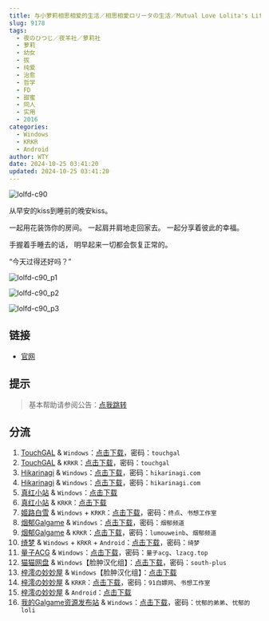 ```yaml
---
title: 与小萝莉相思相爱的生活／相思相愛ロリータの生活／Mutual Love Lolita's Life／相思相爱洛丽塔的生活
slug: 9178
tags:
  - 夜のひつじ／夜羊社／萝莉社
  - 萝莉
  - 幼女
  - 拔
  - 纯爱
  - 治愈
  - 哲学
  - FD
  - 甜蜜
  - 同人
  - 实用
  - 2016
categories:
  - Windows
  - KRKR
  - Android
author: WTY
date: 2024-10-25 03:41:20
updated: 2024-10-25 03:41:20
---
```


![lolfd-c90](https://static.saop.cc/vns/img/lolfd-c90.webp)

从早安的kiss到睡前的晚安kiss。

一起用花装饰你的房间。
一起肩并肩地走回家去。
一起分享着彼此的幸福。

手握着手睡去的话，
明早起来一切都会恢复正常的。

“今天过得还好吗？”

<!--more-->

![lolfd-c90_p1](https://static.saop.cc/vns/img/lolfd-c90_p1.webp)

![lolfd-c90_p2](https://static.saop.cc/vns/img/lolfd-c90_p2.webp)

![lolfd-c90_p3](https://static.saop.cc/vns/img/lolfd-c90_p3.webp)

## 链接

- [官网](https://yorunohitsuji.xii.jp/products/lolfd_c90)

## 提示

> 基本帮助请参阅公告：[点我跳转](/)

## 分流

1. [TouchGAL](https://www.touchgal.us/) & `Windows`：[点击下载](https://pan.touchgal.net/s/17GuX)，密码：`touchgal`
2. [TouchGAL](https://www.touchgal.us/) & `KRKR`：[点击下载](https://pan.touchgal.net/s/Jk1ota)，密码：`touchgal`
3. [Hikarinagi](https://www.hikarinagi.net/) & `Windows`：[点击下载](https://pan.yurari.moe/s/lNrS5)，密码：`hikarinagi.com`
4. [Hikarinagi](https://www.hikarinagi.net/) & `Windows`：[点击下载](https://pan.yurari.moe/s/QWgquE)，密码：`hikarinagi.com`
5. [真红小站](https://www.shinnku.com/) & `Windows`：[点击下载](https://www.shinnku.com/api/download/0/win/%E4%B8%8E%E5%B0%8F%E8%90%9D%E8%8E%89%E7%9B%B8%E6%80%9D%E7%9B%B8%E7%88%B1%E7%9A%84%E7%94%9F%E6%B4%BB.7z)
6. [真红小站](https://www.shinnku.com/) & `KRKR`：[点击下载](https://www.shinnku.com/api/download/0/krkr/%E4%B8%8E%E5%B0%8F%E8%90%9D%E8%8E%89%E7%9B%B8%E6%80%9D%E7%9B%B8%E7%88%B1%E7%9A%84%E7%94%9F%E6%B4%BB.7z)
7. [姬路白雪](https://pan.jlbx.xyz/) & `Windows` + `KRKR`：[点击下载](https://pan.jlbx.xyz/?s=%E4%B8%8E%E5%B0%8F%E8%90%9D%E8%8E%89%E7%9B%B8%E6%80%9D%E7%9B%B8%E7%88%B1%E7%9A%84%E7%94%9F%E6%B4%BB)，密码：`终点`、`书想工作室`
8. [烟郁Galgame](https://yanyugal.top/) & `Windows`：[点击下载](https://yanyugal.top/disk1/PC/%E5%A4%9C%E7%BE%8A%E7%A4%BE%E5%90%88%E9%9B%86)，密码：`烟郁频道`
9. [烟郁Galgame](https://yanyugal.top/) & `KRKR`：[点击下载](https://yanyugal.top/disk1/%E5%B0%8F%E5%B0%8F%E7%9A%84%E5%88%86%E4%BA%AB%EF%BC%88PC%EF%BC%86%E5%AE%89%E5%8D%93%EF%BC%89/%E5%AE%89%E5%8D%93/krkr/%E5%A4%9C%E7%BE%8A%E7%A4%BE)，密码：`lumouweinb`、`烟郁频道`
10. [绮梦](https://acgs.one/) & `Windows` + `KRKR` + `Android`：[点击下载](https://game.acgs.one/game/93.html)，密码：`绮梦`
11. [量子ACG](https://lzacg.org/) & `Windows`：[点击下载](https://lzacg.org/6490)，密码：`量子acg`、`lzacg.top`
12. [猫猫网盘](https://catcat.cloud/) & `Windows`【脸肿汉化组】：[点击下载](https://catcat.cloud/d/GalGame/SP%E5%90%8E%E7%AB%AF1%5BGalGame%E5%88%86%E5%8C%BA%5D/%E5%8D%97%2BGalGame%E6%B1%89%E5%8C%96%E5%8C%BA%E5%85%A8%E5%8C%BA%E5%A4%87%E4%BB%BD%E5%90%88%E9%9B%86%5B%E9%87%8D%E5%8E%8B%5D-%E7%A6%BB%E6%95%A3/%E7%AC%AC%E4%B8%80%E8%BD%AE-Part1/%E5%85%B6%E4%BB%96/%5B%E5%A4%9C%E3%81%AE%E3%81%B2%E3%81%A4%E3%81%98%5D%20%E7%9B%B8%E6%80%9D%E7%9B%B8%E6%84%9B%E3%83%AD%E3%83%AA%E3%83%BC%E3%82%BF%E3%81%AE%E7%94%9F%E6%B4%BB%20%20%E4%B8%8E%E5%B0%8F%E8%90%9D%E8%8E%89%E7%9B%B8%E6%80%9D%E7%9B%B8%E7%88%B1%E7%9A%84%E7%94%9F%E6%B4%BB%20%E6%B1%89%E5%8C%96%E7%A1%AC%E7%9B%98%E7%89%88%20%5B%E8%84%B8%E8%82%BF%E6%B1%89%E5%8C%96%E7%BB%84%5D/%5B%E5%A4%9C%E3%81%AE%E3%81%B2%E3%81%A4%E3%81%98%5D%20%E7%9B%B8%E6%80%9D%E7%9B%B8%E6%84%9B%E3%83%AD%E3%83%AA%E3%83%BC%E3%82%BF%E3%81%AE%E7%94%9F%E6%B4%BB%20%20%E4%B8%8E%E5%B0%8F%E8%90%9D%E8%8E%89%E7%9B%B8%E6%80%9D%E7%9B%B8%E7%88%B1%E7%9A%84%E7%94%9F%E6%B4%BB%20%E6%B1%89%E5%8C%96%E7%A1%AC%E7%9B%98%E7%89%88%20%5B%E8%84%B8%E8%82%BF%E6%B1%89%E5%8C%96%E7%BB%84%5D.rar?sign=Cby6Eloa6YH8TnnShZUA1_lE5zuVXOFzO6pCegJ0cWY=:0)，密码：`south-plus`
13. [梓澪の妙妙屋](https://zi0.cc/) & `Windows`【脸肿汉化组】：[点击下载](https://zi0.cc/d/%60%E3%80%90%E5%90%88%E9%9B%86%E7%B3%BB%E5%88%97%E3%80%91/%E5%8D%97%2BGalGame%E6%B1%89%E5%8C%96%E5%8C%BA%E5%85%A8%E5%8C%BA%E8%B5%84%E6%BA%90%E5%A4%87%E4%BB%BD/1/02/%5B%E5%A4%9C%E3%81%AE%E3%81%B2%E3%81%A4%E3%81%98%5D%20%E7%9B%B8%E6%80%9D%E7%9B%B8%E6%84%9B%E3%83%AD%E3%83%AA%E3%83%BC%E3%82%BF%E3%81%AE%E7%94%9F%E6%B4%BB%20%20%E4%B8%8E%E5%B0%8F%E8%90%9D%E8%8E%89%E7%9B%B8%E6%80%9D%E7%9B%B8%E7%88%B1%E7%9A%84%E7%94%9F%E6%B4%BB%20%E6%B1%89%E5%8C%96%E7%A1%AC%E7%9B%98%E7%89%88%20%5B%E8%84%B8%E8%82%BF%E6%B1%89%E5%8C%96%E7%BB%84%5D.zip?sign=v1NWVyE8Sx-tP5m_aJv3QX7EbUgd840nd1p-O6WwbaA=:0)
14. [梓澪の妙妙屋](https://zi0.cc/) & `KRKR`：[点击下载](https://zi0.cc/d/%60%E3%80%90%E5%BD%92%20%E6%A1%A3%E3%80%91/%E3%80%90KRKR%E5%90%88%E9%9B%86%E3%80%91/1/%E4%B8%8E%E5%B0%8F%E8%90%9D%E8%8E%89%E7%9B%B8%E6%80%9D%E7%9B%B8%E7%88%B1%E7%9A%84%E7%94%9F%E6%B4%BB.exe?sign=li7tTc7FH0PCBbQ_Qj0jHyVwNCXY-keceSNC_TZuKxo=:0)，密码：`91白嫖网`、`书想工作室`
15. [梓澪の妙妙屋](https://zi0.cc/) & `Android`：[点击下载](https://zi0.cc/d/%60%E3%80%90%E5%BD%92%20%E6%A1%A3%E3%80%91/%E3%80%90%E5%AE%89%E5%8D%93%E5%90%88%E9%9B%86%E3%80%91/013/%E4%B8%8E%E5%B0%8F%E8%90%9D%E8%8E%89%E7%9B%B8%E6%80%9D%E7%9B%B8%E7%88%B1%E7%9A%84%E7%94%9F%E6%B4%BB.apk?sign=oofKCw7Ov1ramRuGkTKGt4XLLgdWhEBDgsOM8h56tjo=:0)
16. [我的Galgame资源发布站](https://www.ttloli.com/) & `Windows`：[点击下载](https://www.ttloli.com/yuxiaoluolixiangsixiangaideshenghuo.html)，密码：`忧郁的弟弟`、`忧郁的loli`
